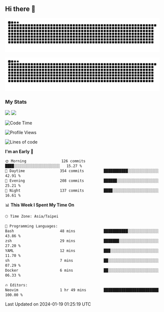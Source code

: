 ## Hi there 👋

<div align="center">

![GitHub Snake Light](https://raw.githubusercontent.com/CSY54/CSY54/snake/github-snake.svg#gh-light-mode-only)

![GitHub Snake dark](https://raw.githubusercontent.com/CSY54/CSY54/snake/github-snake-dark.svg#gh-dark-mode-only)

</div>

### My Stats

<picture>
  <source
    srcset="https://github-readme-stats.vercel.app/api?username=CSY54&show_icons=true&hide_border=true&hide_rank=true&bg_color=eff1f5&text_color=4c4f69&icon_color=8839ef&title_color=179299"
    media="(prefers-color-scheme: light)"
    height="195"
  />
  <img
    src="https://github-readme-stats.vercel.app/api?username=CSY54&show_icons=true&hide_border=true&hide_rank=true&bg_color=1e1e2e&text_color=cdd6f4&icon_color=cba6f7&title_color=94e2d5"
    height="195"
  />
</picture>
<picture>
  <source
    srcset="https://github-readme-stats.vercel.app/api/top-langs/?username=CSY54&layout=compact&hide_border=true&card_width=445&bg_color=eff1f5&text_color=4c4f69&icon_color=8839ef&title_color=179299"
    media="(prefers-color-scheme: light)"
    height="195"
  />
  <img
    src="https://github-readme-stats.vercel.app/api/top-langs/?username=CSY54&layout=compact&hide_border=true&card_width=445&bg_color=1e1e2e&text_color=cdd6f4&icon_color=cba6f7&title_color=94e2d5"
    height="195"
  />
</picture>

<!--START_SECTION:waka-->
![Code Time](http://img.shields.io/badge/Code%20Time-2%2C030%20hrs%2016%20mins-blue)

![Profile Views](http://img.shields.io/badge/Profile%20Views-3-blue)

![Lines of code](https://img.shields.io/badge/From%20Hello%20World%20I%27ve%20Written-442.2%20thousand%20lines%20of%20code-blue)

**I'm an Early 🐤** 

```text
🌞 Morning                126 commits         ████░░░░░░░░░░░░░░░░░░░░░   15.27 % 
🌆 Daytime                354 commits         ███████████░░░░░░░░░░░░░░   42.91 % 
🌃 Evening                208 commits         ██████░░░░░░░░░░░░░░░░░░░   25.21 % 
🌙 Night                  137 commits         ████░░░░░░░░░░░░░░░░░░░░░   16.61 % 
```


📊 **This Week I Spent My Time On** 

```text
🕑︎ Time Zone: Asia/Taipei

💬 Programming Languages: 
Bash                     48 mins             ███████████░░░░░░░░░░░░░░   43.86 % 
zsh                      29 mins             ███████░░░░░░░░░░░░░░░░░░   27.20 % 
YAML                     12 mins             ███░░░░░░░░░░░░░░░░░░░░░░   11.70 % 
sh                       7 mins              ██░░░░░░░░░░░░░░░░░░░░░░░   07.29 % 
Docker                   6 mins              ██░░░░░░░░░░░░░░░░░░░░░░░   06.33 % 

🔥 Editors: 
Neovim                   1 hr 49 mins        █████████████████████████   100.00 % 
```


 Last Updated on 2024-01-19 01:25:19 UTC
<!--END_SECTION:waka-->

<!--
**CSY54/CSY54** is a ✨ _special_ ✨ repository because its `README.md` (this file) appears on your GitHub profile.

Here are some ideas to get you started:

- 🔭 I’m currently working on ...
- 🌱 I’m currently learning ...
- 👯 I’m looking to collaborate on ...
- 🤔 I’m looking for help with ...
- 💬 Ask me about ...
- 📫 How to reach me: ...
- 😄 Pronouns: ...
- ⚡ Fun fact: ...
-->
